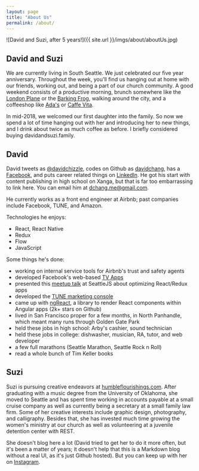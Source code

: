 ```yaml
---
layout: page
title: "About Us"
permalink: /about/
---
```


![David and Suzi, after 5 years!]({{ site.url }}/imgs/about/aboutUs.jpg)

## David and Suzi

We are currently living in South Seattle. We just celebrated our five year anniversary. Throughout the week, you'll find us hanging out at home with our friends, working out, and being a part of our church community. A good weekend consists of a productive morning, brunch somewhere like the [London Plane](http://www.thelondonplaneseattle.com/home) or the [Barking Frog](https://www.willowslodge.com/barking_frog/), walking around the city, and a coffeeshop like [Ada's](http://www.seattletechnicalbooks.com/) or [Caffe Vita](http://www.caffevita.com/).

In mid-2018, we welcomed our first daughter into the family. So now we spend a lot of time hanging out with her and introducing her to new things, and I drink about twice as much coffee as before. I briefly considered buying davidandsuzi.family.

## David

David tweets as [@davidchizzle](https://twitter.com/davidchizzle), codes on Github as [davidchang](https://github.com/davidchang), has a [Facebook](https://www.facebook.com/dchang.me), and puts career related things on [LinkedIn](https://www.linkedin.com/in/davidchizzle/). He got his start with content publishing in high school on Xanga, but that is far too embarrassing to link here. You can email him at dchang.me@gmail.com.

He currently works as a front end engineer at Airbnb; past companies include Facebook, TUNE, and Amazon.

Technologies he enjoys:

- React, React Native
- Redux
- Flow
- JavaScript

Some things he's done:

- working on internal service tools for Airbnb's trust and safety agents
- developed Facebook's web-based [TV Apps](https://videoapp.fb.com/)
- presented this [meetup talk](https://youtu.be/-qFNutsy66o?t=11m41s) at SeattleJS about optimizing React/Redux apps
- developed the [TUNE marketing console](https://www.tune.com/solutions/tune-marketing-console/)
- came up with [ngReact](https://github.com/ngReact/ngReact), a library to render React components within Angular apps (2k+ stars on Github)
- lived in San Francisco proper for a few months, in North Panhandle, which meant many runs through Golden Gate Park
- held these jobs in high school: Arby's cashier, sound technician
- held these jobs in college: dishwasher, musician, RA, tutor, and web developer
- a few full marathons (Seattle Marathon, Seattle Rock n Roll)
- read a whole bunch of Tim Keller books

## Suzi

Suzi is pursuing creative endeavors at [humbleflourishings.com](https://www.humbleflourishings.com/). After graduating with a music degree from the University of Oklahoma, she moved to Seattle and has spent time working in accounts payable at a small cruise company as well as currently being a secretary at a small family law firm. Some of her creative interests include graphic design, photography, and calligraphy. Besides that, she has invested much time growing the women's ministry at our church as well as volunteering at a juvenile detention center with REST.

She doesn't blog here a lot (David tried to get her to do it more often, but it's been a matter of years; it doesn't help that this is a Markdown blog without a real UI, as it's just Github hosted). But you can keep up with her on [Instagram](https://www.instagram.com/suziyang/).
